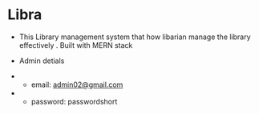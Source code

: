 
# Libra
- This Library management system that how libarian manage the library effectively . Built with MERN stack

- Admin detials
 - - email: admin02@gmail.com
 - - password: passwordshort